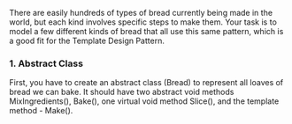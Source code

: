 There are easily hundreds of types of bread currently being made in the world, but each kind involves specific steps to make them. Your task is to model a few different kinds of bread that all use this same pattern, which is a good fit for the Template Design Pattern.

### 1.	Abstract Class

First, you have to create an abstract class (Bread) to represent all loaves of bread we can bake. It should have two abstract void methods MixIngredients(), Bake(), one virtual void method Slice(), and the template method - Make().
